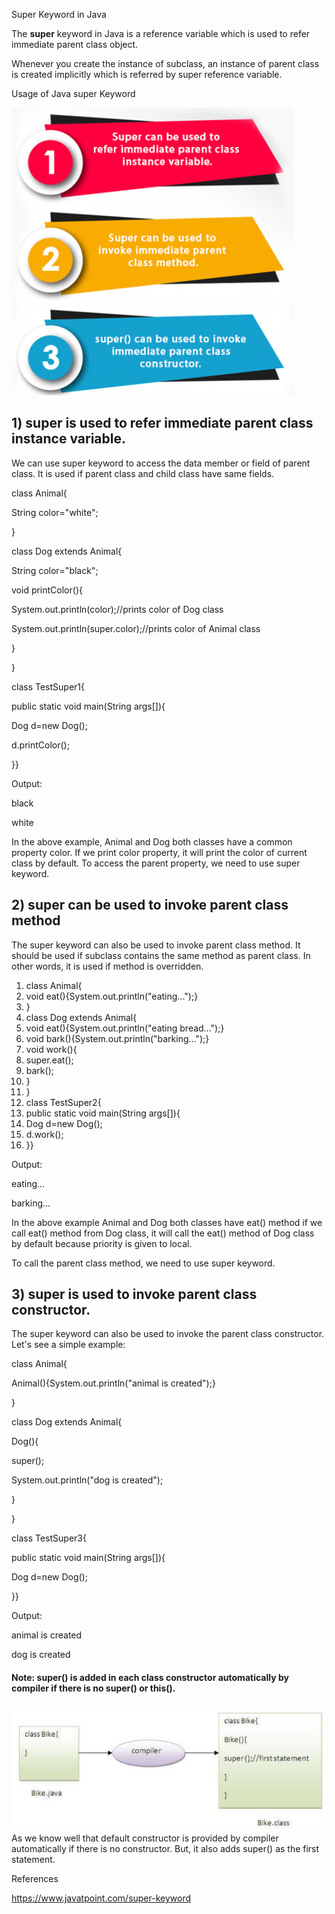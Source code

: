 Super Keyword in Java

The **super** keyword in Java is a reference variable which is used to refer immediate parent class object.

Whenever you create the instance of subclass, an instance of parent class is created implicitly which is referred by super reference variable.

Usage of Java super Keyword

![](media/350d098e011aea7092192c147de728a3.png)

## 1) super is used to refer immediate parent class instance variable.

We can use super keyword to access the data member or field of parent class. It is used if parent class and child class have same fields.

class Animal{

String color="white";

}

class Dog extends Animal{

String color="black";

void printColor(){

System.out.println(color);//prints color of Dog class

System.out.println(super.color);//prints color of Animal class

}

}

class TestSuper1{

public static void main(String args[]){

Dog d=new Dog();

d.printColor();

}}

Output:

black

white

In the above example, Animal and Dog both classes have a common property color. If we print color property, it will print the color of current class by default. To access the parent property, we need to use super keyword.

## 2) super can be used to invoke parent class method

The super keyword can also be used to invoke parent class method. It should be used if subclass contains the same method as parent class. In other words, it is used if method is overridden.

1.  class Animal{
2.  void eat(){System.out.println("eating...");}
3.  }
4.  class Dog extends Animal{
5.  void eat(){System.out.println("eating bread...");}
6.  void bark(){System.out.println("barking...");}
7.  void work(){
8.  super.eat();
9.  bark();
10. }
11. }
12. class TestSuper2{
13. public static void main(String args[]){
14. Dog d=new Dog();
15. d.work();
16. }}

Output:

eating...

barking...

In the above example Animal and Dog both classes have eat() method if we call eat() method from Dog class, it will call the eat() method of Dog class by default because priority is given to local.

To call the parent class method, we need to use super keyword.

## 3) super is used to invoke parent class constructor.

The super keyword can also be used to invoke the parent class constructor. Let's see a simple example:

class Animal{

Animal(){System.out.println("animal is created");}

}

class Dog extends Animal{

Dog(){

super();

System.out.println("dog is created");

}

}

class TestSuper3{

public static void main(String args[]){

Dog d=new Dog();

}}

Output:

animal is created

dog is created

#### **Note: super() is added in each class constructor automatically by compiler if there is no super() or this().**

![](media/81979e5216c779cb683dc030ab3cec02.png)As we know well that default constructor is provided by compiler automatically if there is no constructor. But, it also adds super() as the first statement.

References

https://www.javatpoint.com/super-keyword
